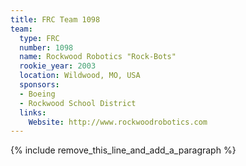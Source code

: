 ```yaml
---
title: FRC Team 1098
team:
  type: FRC
  number: 1098
  name: Rockwood Robotics "Rock-Bots"
  rookie_year: 2003
  location: Wildwood, MO, USA
  sponsors:
  - Boeing
  - Rockwood School District
  links:
    Website: http://www.rockwoodrobotics.com
---
```


{% include remove_this_line_and_add_a_paragraph %}
